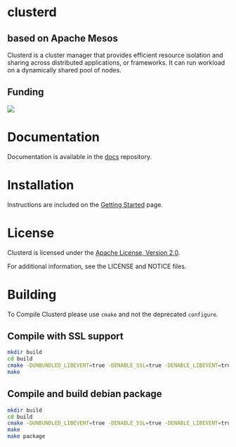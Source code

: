 # clusterd 
## based on Apache Mesos

Clusterd is a cluster manager that provides efficient resource isolation
and sharing across distributed applications, or frameworks. It can run 
workload on a dynamically shared pool of nodes.

## Funding

[![](https://www.paypalobjects.com/en_US/i/btn/btn_donateCC_LG.gif)](https://www.paypal.com/donate/?hosted_button_id=H553XE4QJ9GJ8)

# Documentation

Documentation is available in the [docs](https://github.com/m3scluster/clusterd-docs) repository. 

# Installation

Instructions are included on the [Getting Started](http://mesos.apache.org/getting-started/) page.

# License

Clusterd is licensed under the [Apache License, Version 2.0](http://www.apache.org/licenses/LICENSE-2.0).

For additional information, see the LICENSE and NOTICE files.

# Building

To Compile Clusterd please use `cmake` and not the deprecated `configure`.

## Compile with SSL support

```bash
mkdir build
cd build
cmake -DUNBUNDLED_LIBEVENT=true -DENABLE_SSL=true -DENABLE_LIBEVENT=true ../
make
```

## Compile and build debian package



```bash
mkdir build
cd build
cmake -DUNBUNDLED_LIBEVENT=true -DENABLE_SSL=true -DENABLE_LIBEVENT=true -DCMAKE_BUILD_TYPE=Release -DCPACK_BINARY_DEB=true -DCPACK_DEBIAN_PACKAGE_DEPENDS="libapr1,libcurl4-nss-dev" ../
make
make package
```

